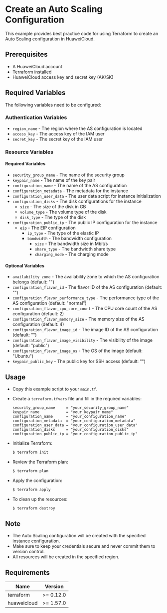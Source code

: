 # Create an Auto Scaling Configuration

This example provides best practice code for using Terraform to create an Auto Scaling configuration in HuaweiCloud.

## Prerequisites

* A HuaweiCloud account
* Terraform installed
* HuaweiCloud access key and secret key (AK/SK)

## Required Variables

The following variables need to be configured:

### Authentication Variables

* `region_name` - The region where the AS configuration is located
* `access_key` - The access key of the IAM user
* `secret_key` - The secret key of the IAM user

### Resource Variables

#### Required Variables

* `security_group_name` - The name of the security group
* `keypair_name` - The name of the key pair
* `configuration_name` - The name of the AS configuration
* `configuration_metadata` - The metadata for the instance
* `configuration_user_data` - The user data script for instance initialization
* `configuration_disks` - The disk configurations for the instance
  - `size` - The size of the disk in GB
  - `volume_type` - The volume type of the disk
  - `disk_type` - The type of the disk
* `configuration_public_ip` - The public IP configuration for the instance
  - `eip` - The EIP configuration
    + `ip_type` - The type of the elastic IP
    + `bandwidth` - The bandwidth configuration
      - `size` - The bandwidth size in Mbit/s
      - `share_type` - The bandwidth share type
      - `charging_mode` - The charging mode

#### Optional Variables

* `availability_zone` - The availability zone to which the AS configuration belongs (default: "")
* `configuration_flavor_id` - The flavor ID of the AS configuration (default: "")
* `configuration_flavor_performance_type` - The performance type of the AS configuration (default: "normal")
* `configuration_flavor_cpu_core_count` - The CPU core count of the AS configuration (default: 2)
* `configuration_flavor_memory_size` - The memory size of the AS configuration (default: 4)
* `configuration_flavor_image_id` - The image ID of the AS configuration (default: "")
* `configuration_flavor_image_visibility` - The visibility of the image (default: "public")
* `configuration_flavor_image_os` - The OS of the image (default: "Ubuntu")
* `keypair_public_key` - The public key for SSH access (default: "")

## Usage

* Copy this example script to your `main.tf`.

* Create a `terraform.tfvars` file and fill in the required variables:

  ```hcl
  security_group_name     = "your_security_group_name"
  keypair_name            = "your_keypair_name"
  configuration_name      = "your_configuration_name"
  configuration_metadata  = "your_configuration_metadata"
  configuration_user_data = "your_configuration_user_data"
  configuration_disks     = "your_configuration_disks"
  configuration_public_ip = "your_configuration_public_ip"
  ```

* Initialize Terraform:

  ```bash
  $ terraform init
  ```

* Review the Terraform plan:

  ```bash
  $ terraform plan
  ```

* Apply the configuration:

  ```bash
  $ terraform apply
  ```

* To clean up the resources:

  ```bash
  $ terraform destroy
  ```

## Note

* The Auto Scaling configuration will be created with the specified instance configuration.
* Make sure to keep your credentials secure and never commit them to version control.
* All resources will be created in the specified region.

## Requirements

| Name | Version |
|------|---------|
| terraform | >= 0.12.0 |
| huaweicloud | >= 1.57.0 |

